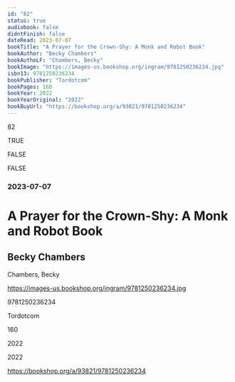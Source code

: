 ```yaml
---
id: "82"
status: true
audiobook: false
didntFinish: false
dateRead: 2023-07-07
bookTitle: "A Prayer for the Crown-Shy: A Monk and Robot Book"
bookAuthor: "Becky Chambers"
bookAuthoLF: "Chambers, Becky"
bookImage: "https://images-us.bookshop.org/ingram/9781250236234.jpg"
isbn13: 9781250236234
bookPublisher: "Tordotcom"
bookPages: 160
bookYear: 2022
bookYearOriginal: "2022"
bookBuyUrl: "https://bookshop.org/a/93821/9781250236234"
---
```

82

TRUE

FALSE

FALSE

### 2023-07-07

# A Prayer for the Crown-Shy: A Monk and Robot Book

## Becky Chambers

Chambers, Becky

https://images-us.bookshop.org/ingram/9781250236234.jpg

9781250236234

Tordotcom

160

2022

2022

https://bookshop.org/a/93821/9781250236234